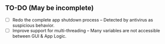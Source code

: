 ## TO-DO (May be incomplete)
- [ ] Redo the complete app shutdown process – Detected by antivirus as suspicious behavior.
- [ ] Improve support for multi-threading – Many variables are not accessible between GUI & App Logic.
